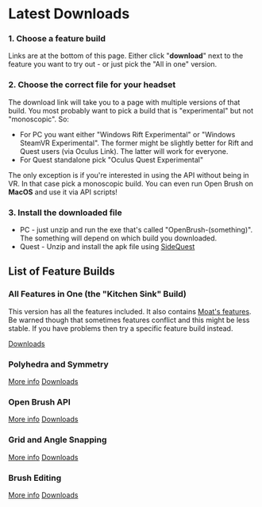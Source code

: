 # Latest Downloads

### 1. Choose a feature build

Links are at the bottom of this page. Either click "**download**" next to the feature you want to try out - or just pick the "All in one" version.

### 2. Choose the correct file for your headset

The download link will take you to a page with multiple versions of that build. You most probably want to pick a build that is "experimental" but not "monoscopic". So:

* For PC you want either "Windows Rift Experimental" or "Windows SteamVR Experimental". The former might be slightly better for Rift and Quest users \(via Oculus Link\). The latter will work for everyone.
* For Quest standalone pick "Oculus Quest Experimental"

The only exception is if you're interested in using the API without being in VR. In that case pick a monoscopic build. You can even run Open Brush on **MacOS** and use it via API scripts!

### 3. Install the downloaded file

* PC - just unzip and run the exe that's called "OpenBrush-\(something\)". The something will depend on which build you downloaded.
* Quest - Unzip and install the apk file using [SideQuest](https://sidequestvr.com/setup-howto) 

## List of Feature Builds

### All Features in One \(the "Kitchen Sink" Build\)

This version has all the features included. It also contains [Moat's features](../moats-experimental-builds.md). Be warned though that sometimes features conflict and this might be less stable. If you have problems then try a specific feature build instead.

[Downloads](https://nightly.link/IxxyXR/open-brush/workflows/build/integration)

### Polyhedra and Symmetry

[More info](polyhedra-and-symmetry.md)    [Downloads](https://nightly.link/IxxyXR/open-brush/workflows/build/features%2Fsymmetry)

### Open Brush API

[More info](open-brush-api/)    [Downloads](https://nightly.link/IxxyXR/open-brush/workflows/build/features%2Fhttp-api)

### Grid and Angle Snapping

[More info](grid-and-angle-snapping.md)    [Downloads](https://nightly.link/IxxyXR/open-brush/workflows/build/features%2Fsnapping)

### Brush Editing

[More info](brush-editing.md)    [Downloads](https://nightly.link/IxxyXR/open-brush/workflows/build/features%2Fbrush-editing)

